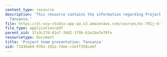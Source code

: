 ```yaml
---
content_type: resource
description: 'This resource contains the information regarding Project team presentation:
  Tanzania.'
file: https://ol-ocw-studio-app-qa.s3.amazonaws.com/courses/ec-701j-d-lab-i-development-fall-2009/71836abd9761192a7deec2eff358ce6f_MITEC_701JF09_proj_tz.pdf
file_type: application/pdf
parent_uid: 1fa3c17d-01e7-3dd2-1f9b-61e1bafe78fe
resourcetype: Document
title: 'Project team presentation: Tanzania'
uid: 71836abd-9761-192a-7dee-c2eff358ce6f
---
```

